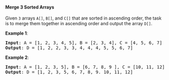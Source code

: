 #### Merge 3 Sorted Arrays

Given `3` arrays `A[]`, `B[]`, and `C[]` that are sorted in ascending order,
the task is to merge them together in ascending order and output the array
`D[]`.

**Example 1**:

<pre><b>Input</b>: A = [1, 2, 3, 4, 5], B = [2, 3, 4], C = [4, 5, 6, 7]
<b>Output</b>: D = [1, 2, 2, 3, 3, 4, 4, 4, 5, 5, 6, 7]
</pre>

**Example 2**:

<pre><b>Input</b>: A = [1, 2, 3, 5], B = [6, 7, 8, 9 ], C = [10, 11, 12]
<b>Output</b>: D = [1, 2, 3, 5, 6, 7, 8, 9. 10, 11, 12]
</pre>
